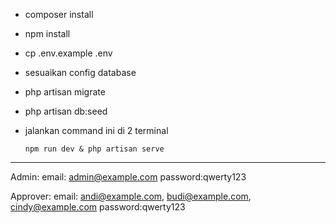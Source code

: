 -   composer install
-   npm install

-   cp .env.example .env
-   sesuaikan config database
-   php artisan migrate
-   php artisan db:seed

-   jalankan command ini di 2 terminal

    `npm run dev & php artisan serve`

---

Admin:
email: admin@example.com
password:qwerty123

Approver:
email: andi@example.com, budi@example.com, cindy@example.com
password:qwerty123
